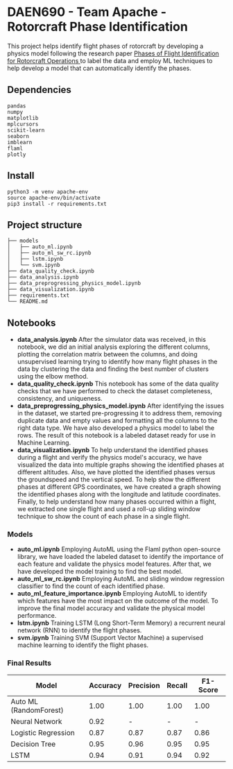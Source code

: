 # DAEN690 - Team Apache - Rotorcraft Phase Identification

This project helps identify flight phases of rotorcraft by developing a physics model following the research paper [Phases of Flight Identification for Rotorcraft Operations
](https://www.researchgate.net/publication/330196863_Phases_of_Flight_Identification_for_Rotorcraft_Operations) to label the data and employ ML techniques to help develop a model that can automatically identify the phases.

## Dependencies

```
pandas
numpy
matplotlib
mplcursors
scikit-learn
seaborn
imblearn
flaml
plotly
```

## Install
```
python3 -m venv apache-env
source apache-env/bin/activate
pip3 install -r requirements.txt
```

## Project structure
```
├── models
│   ├── auto_ml.ipynb
│   ├── auto_ml_sw_rc.ipynb
│   ├── lstm.ipynb
│   └── svm.ipynb
├── data_quality_check.ipynb
├── data_analysis.ipynb
├── data_preprogressing_physics_model.ipynb
├── data_visualization.ipynb
├── requirements.txt
└── README.md
```

## Notebooks

- **data_analysis.ipynb**
After the simulator data was received, in this notebook, we did an initial analysis exploring the different columns, plotting the correlation matrix between the columns, and doing unsupervised learning trying to identify how many flight phases in the data by clustering the data and finding the best number of clusters using the elbow method.
- **data_quality_check.ipynb**
This notebook has some of the data quality checks that we have performed to check the dataset completeness, consistency, and uniqueness. 
- **data_preprogressing_physics_model.ipynb**
After identifying the issues in the dataset, we started pre-progressing it to address them, removing duplicate data and empty values and formatting all the columns to the right data type. We have also developed a physics model to label the rows. The result of this notebook is a labeled dataset ready for use in Machine Learning.
- **data_visualization.ipynb**
To help understand the identified phases during a flight and verify the physics model's accuracy, we have visualized the data into multiple graphs showing the identified phases at different altitudes. Also, we have plotted the identified phases versus the groundspeed and the vertical speed. To help show the different phases at different GPS coordinates, we have created a graph showing the identified phases along with the longitude and latitude coordinates. Finally, to help understand how many phases occurred within a flight, we extracted one single flight and used a roll-up sliding window technique to show the count of each phase in a single flight.

### Models

- **auto_ml.ipynb**
Employing AutoML using the Flaml python open-source library, we have loaded the labeled dataset to identify the importance of each feature and validate the physics model features. After that, we have developed the model training to find the best model.
- **auto_ml_sw_rc.ipynb**
Employing AutoML and sliding window regression classifier to find the count of each identified phase.
- **auto_ml_feature_importance.ipynb**
Employing AutoML to identify which features have the most impact on the outcome of the model. To improve the final model accuracy and validate the physical model performance.
- **lstm.ipynb**
Training LSTM (Long Short-Term Memory) a recurrent neural network (RNN) to identify the flight phases.
- **svm.ipynb**
Training SVM (Support Vector Machine) a supervised machine learning to identify the flight phases.

### Final Results

| Model                  | Accuracy | Precision | Recall | F1-Score |
|------------------------|----------|-----------|--------|----------|
| Auto ML (RandomForest) | 1.00     | 1.00      | 1.00   | 1.00     |
| Neural Network         | 0.92     | -         | -      | -        |
| Logistic Regression    | 0.87     | 0.87      | 0.87   | 0.86     |
| Decision Tree          | 0.95     | 0.96      | 0.95   | 0.95     |
| LSTM                   | 0.94     | 0.91      | 0.94   | 0.92     |